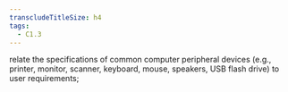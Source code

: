 ```yaml
---
transcludeTitleSize: h4
tags:
  - C1.3
---
```

relate the specifications of common computer peripheral devices (e.g., printer, monitor, scanner, keyboard, mouse, speakers, USB flash drive) to user requirements;